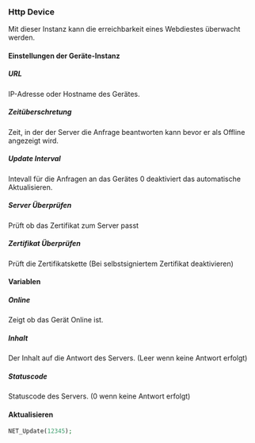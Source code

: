 ### Http Device

Mit dieser Instanz kann die erreichbarkeit eines Webdiestes überwacht werden. 

#### Einstellungen der Geräte-Instanz

##### URL 
IP-Adresse oder Hostname des Gerätes.

##### Zeitüberschretung 
Zeit, in der der Server die Anfrage beantworten kann bevor er als Offline angezeigt wird. 

##### Update Interval  
Intevall für die Anfragen an das Gerätes
0 deaktiviert das automatische Aktualisieren. 

##### Server Überprüfen
Prüft ob das Zertifikat zum Server passt

##### Zertifikat Überprüfen
Prüft die Zertifikatskette (Bei selbstsigniertem Zertifikat deaktivieren)



#### Variablen 

##### Online 
Zeigt ob das Gerät Online ist.
##### Inhalt 
Der Inhalt auf die Antwort des Servers. (Leer wenn keine Antwort erfolgt) 
##### Statuscode 
Statuscode des Servers. (0 wenn keine Antwort erfolgt)

#### Aktualisieren
```php
NET_Update(12345);
```

